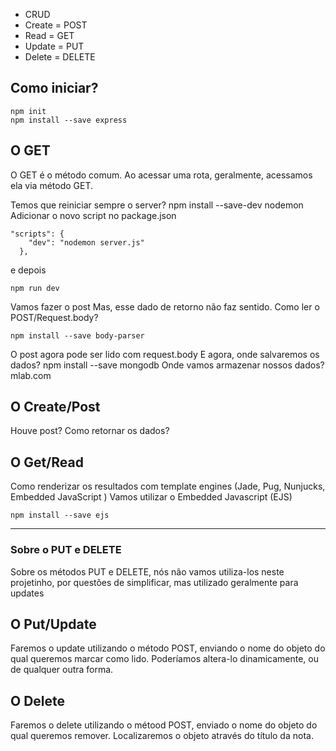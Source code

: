 - CRUD
- Create = POST
- Read = GET
- Update = PUT
- Delete = DELETE

## Como iniciar?
```
npm init
npm install --save express
```

## O GET
O GET é o método comum. Ao acessar uma rota, geralmente, acessamos ela via método GET.

Temos que reiniciar sempre o server?
npm install --save-dev nodemon
Adicionar o novo script no package.json
```
"scripts": {
    "dev": "nodemon server.js"
  },
```
e depois
```
npm run dev
```
Vamos fazer o post
Mas, esse dado de retorno não faz sentido. Como ler o POST/Request.body?
```
npm install --save body-parser
```
O post agora pode ser lido com request.body
E agora, onde salvaremos os dados?
npm install --save mongodb
Onde vamos armazenar nossos dados? mlab.com
## O Create/Post
Houve post?
Como retornar os dados?
## O Get/Read
Como renderizar os resultados com template engines (Jade, Pug, Nunjucks, Embedded JavaScript )
Vamos utilizar o Embedded Javascript (EJS)
```
npm install --save ejs
```
---
### Sobre o PUT e DELETE
Sobre os métodos PUT e DELETE, nós não vamos utiliza-los neste projetinho, por questões de simplificar, mas utilizado geralmente para updates

## O Put/Update
Faremos o update utilizando o método POST, enviando o nome do objeto do qual queremos marcar como lido. Poderíamos altera-lo dinamicamente, ou de qualquer outra forma.
## O Delete 
Faremos o delete utilizando o métood POST, enviado o nome do objeto do qual queremos remover. Localizaremos o objeto através do título da nota.
